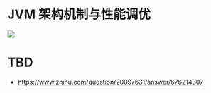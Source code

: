 # JVM 架构机制与性能调优

![](https://i.postimg.cc/5y6dPrbD/image.png)

# TBD

- https://www.zhihu.com/question/20097631/answer/676214307
